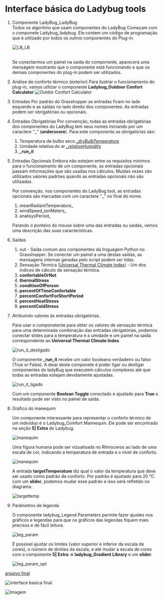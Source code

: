 # Interface básica do Ladybug tools


 1. Componente LadyBug_LadyBug
     <br>
     Todos os algoritmo que usam componentes do LadyBug Começam com o componete Ladybug_ladybug. Ele contem um código de programação que é utilizado por todos os outros componentes do Plug-in.

     ![LB_LB](.\LB_LB.jpg)

     <br>
     Se conectarmos um painel na saída do componente, aparecerá uma menságem mostranto que o componente está funcionando e que os demais componentes do plug-in podem ser utilizados.
        

1. Análise de conforto térmico (exterior)
     Para ilustrar o funcionamento do plug-in, vamos utilizar o componente **Ladybug_Outdoor Confort Calculator**
     ![Outdor Confort Calculator](.\componente_de_conforto_outdoor.jpg)

1. Entradas
       Por padrão do Grasshopper as entradas ficam no lado esquerdo e as saídas no lado direito dos componentes. As entradas podem ser obrigatórias ou opcionais.

2. Entradas Obrigatórias
     Por convenção, todas as entradas obrigatórias dos componentes do LadyBug tem seus nomes iniciando por um caractere "_" (**underscore**). Para este componente as obrigatórias são:

    1. Temperatura de bulbo seco [*_dryBulbTemperature*](https://en.wikipedia.org/wiki/Dry-bulb_temperature)
    2. Umidade relativa do ar [*_relativeHumidity*](https://en.wikipedia.org/wiki/Relative_humidity)
    3. ***_run_it***
   
3. Entradas Opcionais
     Embora não estejam entre os requisitos mínimos para o funcionamento de um componente, as entradas opcionais passam informações que são usadas nos cálculos. Muidas vezes são utilizados valores padrões quando as entradas opcionais não são utilizadas.
    
     Por convenção, nos componentes do LadyBug tool, as entradas opcionais são marcadas com um caractere "_" no final do nome.

     1. meanRadiantTemperature_
     2. windSpeed_tenMeters_
     3. analisysPeriod_

     Parando o ponteiro do mouse sobre uma das entradas ou saidas, vemos uma descrição das suas caracteristicas.


4. Saídas
   1. out - Saída comum aos componentes da linguagem Python no Grasshopper. Se conectar um painel a uma destas saídas, as mensagens internas geradas pelo *script* podem ser lidas.
   2. Sensação Térmica ([Universal Thermal Climate Index](http://utci.org/)) - Um dos índices de cálculo da sensação térmica. 
   3. **confortableOrNot**
   4. **thermalStress**
   5. **conditionOfPerson**
   6. **percentOfTimeConfortable**
   7. **percentConfortForShortPeriod**
   8. **percentHeatStress**
   9. **percentColdStress**

1. Atribuindo valores ás entradas obrigatórias.

     Para usar o componetente para obter os valores de sensação térmica para uma determinada combinação das entradas obrigatórias, podemos conectar slides para a temperatura e a umidade e um painel na saída correspondente ao **Universal Thermal Climate Index**.


    ![run_it_desligado](./run_it_desligado.png)

     O componente **_run_it** recebe um valor booleano verdadeiro ou falso (True or False). A deiai deste componete é poder ligar ou desligar componentes do ladyBug que executem cálculos complexos até que todas as entradas estejam devidamente ajustadas.

    ![run_it_ligado](.\run_it_ligado.png)

    Com um componente **Boolean Toggle** conectado e ajustado para **True** o resultado pode ser visto no painel de saída.

1. Gráfico do manequim
     
     Um componente interessante para representar o conforto térmico de um indivíduo é o Ladybug_Comfort Mannequin. Ele pode ser encontrado na seção **5\| Extra** do Ladybug.

     ![manequim](.\manequim.jpg)

     Uma figura humana pode ser vizualisada no Rhinoceros ao lado de uma escala de cor, indicando a temperatura de entrada e o nível de conforto.

     ![manequim](.\comfort_graphic.png)
     
     A entrada **targetTemperature** diz qual o valor da temperatura que deve ser usado como padrão de conforto. Por padrão é ajustado para 20 °C. com um **slider**, podemos mudar esse padrão e isso será refletido no diagrama.

     ![targettemp](.\target_temp.png)

1. Parâmetros de legenda

     O componente ladybug_Legend Parameters permite fazer ajustes nos gráficos e legendas para que os gráficos das legendas fiquem mais precisos e de fácil leitura.

     ![leg_param](.\leg_param.jpg)

     É possível ajustar os limites (valor superior e inferior da escala de cores), o número de diviões da escala, e até mudar a escala de cores com o componente **5\| Extra -> ladybug_Gradient Library** e um **slider**.

     ![leg_param_opt](.\leg_param_op.png)

[arquivo final](.\inferface_básica_final.gh)

![interface basica final](interface_basica_final.png)

![Imagem](./tela_final.jpg)